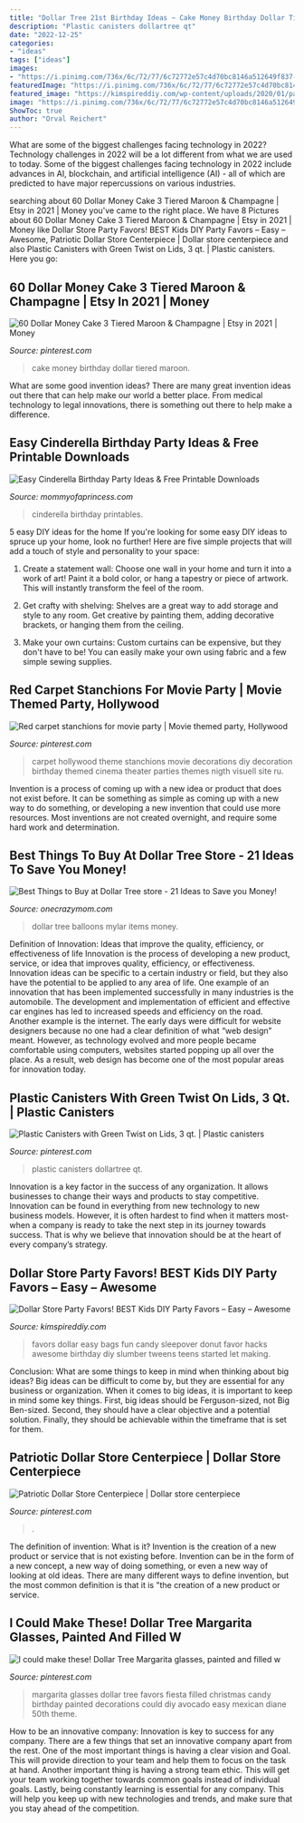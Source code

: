 ```yaml
---
title: "Dollar Tree 21st Birthday Ideas ~ Cake Money Birthday Dollar Tiered Maroon"
description: "Plastic canisters dollartree qt"
date: "2022-12-25"
categories:
- "ideas"
tags: ["ideas"]
images:
- "https://i.pinimg.com/736x/6c/72/77/6c72772e57c4d70bc8146a512649f837--red-carpet-decoration-ideas-red-carpet-party-decorations.jpg"
featuredImage: "https://i.pinimg.com/736x/6c/72/77/6c72772e57c4d70bc8146a512649f837--red-carpet-decoration-ideas-red-carpet-party-decorations.jpg"
featured_image: "https://kimspireddiy.com/wp-content/uploads/2020/01/party-favors-dollar-store-donuts-candy-84.jpg"
image: "https://i.pinimg.com/736x/6c/72/77/6c72772e57c4d70bc8146a512649f837--red-carpet-decoration-ideas-red-carpet-party-decorations.jpg"
ShowToc: true
author: "Orval Reichert"
---
```



What are some of the biggest challenges facing technology in 2022?
Technology challenges in 2022 will be a lot different from what we are used to today. Some of the biggest challenges facing technology in 2022 include advances in AI, blockchain, and artificial intelligence (AI) - all of which are predicted to have major repercussions on various industries.

	

		
searching about 60 Dollar Money Cake 3 Tiered Maroon &amp; Champagne | Etsy in 2021 | Money you've came to the right place. We have 8 Pictures about 60 Dollar Money Cake 3 Tiered Maroon &amp; Champagne | Etsy in 2021 | Money like Dollar Store Party Favors! BEST Kids DIY Party Favors – Easy – Awesome, Patriotic Dollar Store Centerpiece | Dollar store centerpiece and also Plastic Canisters with Green Twist on Lids, 3 qt. | Plastic canisters. Here you go:
		
    
## 60 Dollar Money Cake 3 Tiered Maroon &amp; Champagne | Etsy In 2021 | Money

<img loading=lazy src="https://i.pinimg.com/736x/46/cc/ef/46ccef6d1788ba3776a2422403cd6606.jpg" onerror="this.onerror=null;this.src='https://tse4.mm.bing.net/th?id=OIP.ZFxP-M0i7trqm2wtccypnAHaJ4&amp;pid=15.1';" alt="60 Dollar Money Cake 3 Tiered Maroon &amp; Champagne | Etsy in 2021 | Money">

_Source: pinterest.com_

>cake money birthday dollar tiered maroon. 

	

What are some good invention ideas?
There are many great invention ideas out there that can help make our world a better place. From medical technology to legal innovations, there is something out there to help make a difference.

    
## Easy Cinderella Birthday Party Ideas &amp; Free Printable Downloads

<img loading=lazy src="https://mommyofaprincess.com/wp-content/uploads/2016/10/Cinderella-Party-Printables.jpg" onerror="this.onerror=null;this.src='https://tse3.mm.bing.net/th?id=OIP.Kr2n5rsXqozIOtthqtrmXAHaLH&amp;pid=15.1';" alt="Easy Cinderella Birthday Party Ideas &amp; Free Printable Downloads">

_Source: mommyofaprincess.com_

>cinderella birthday printables. 

	

5 easy DIY ideas for the home
If you're looking for some easy DIY ideas to spruce up your home, look no further! Here are five simple projects that will add a touch of style and personality to your space:
1. Create a statement wall: Choose one wall in your home and turn it into a work of art! Paint it a bold color, or hang a tapestry or piece of artwork. This will instantly transform the feel of the room.

2. Get crafty with shelving: Shelves are a great way to add storage and style to any room. Get creative by painting them, adding decorative brackets, or hanging them from the ceiling.

3. Make your own curtains: Custom curtains can be expensive, but they don't have to be! You can easily make your own using fabric and a few simple sewing supplies.


    
## Red Carpet Stanchions For Movie Party | Movie Themed Party, Hollywood

<img loading=lazy src="https://i.pinimg.com/736x/6c/72/77/6c72772e57c4d70bc8146a512649f837--red-carpet-decoration-ideas-red-carpet-party-decorations.jpg" onerror="this.onerror=null;this.src='https://tse4.mm.bing.net/th?id=OIP.RaMJVTN607egC59Ax91XuQHaLy&amp;pid=15.1';" alt="Red carpet stanchions for movie party | Movie themed party, Hollywood">

_Source: pinterest.com_

>carpet hollywood theme stanchions movie decorations diy decoration birthday themed cinema theater parties themes nigth visuell site ru. 

	

Invention is a process of coming up with a new idea or product that does not exist before. It can be something as simple as coming up with a new way to do something, or developing a new invention that could use more resources. Most inventions are not created overnight, and require some hard work and determination.

    
## Best Things To Buy At Dollar Tree Store - 21 Ideas To Save You Money!

<img loading=lazy src="https://www.onecrazymom.com/wp-content/uploads/2017/07/mylar-balloons.jpg" onerror="this.onerror=null;this.src='https://tse3.mm.bing.net/th?id=OIP.nuiPQ5F-uDgj6qspH4UvswAAAA&amp;pid=15.1';" alt="Best Things to Buy at Dollar Tree store - 21 Ideas to Save you Money!">

_Source: onecrazymom.com_

>dollar tree balloons mylar items money. 

	

Definition of Innovation: Ideas that improve the quality, efficiency, or effectiveness of life
Innovation is the process of developing a new product, service, or idea that improves quality, efficiency, or effectiveness. Innovation ideas can be specific to a certain industry or field, but they also have the potential to be applied to any area of life. 
One example of an innovation that has been implemented successfully in many industries is the automobile. The development and implementation of efficient and effective car engines has led to increased speeds and efficiency on the road. Another example is the internet. The early days were difficult for website designers because no one had a clear definition of what “web design” meant. However, as technology evolved and more people became comfortable using computers, websites started popping up all over the place. As a result, web design has become one of the most popular areas for innovation today.

    
## Plastic Canisters With Green Twist On Lids, 3 Qt. | Plastic Canisters

<img loading=lazy src="https://i.pinimg.com/736x/ed/41/b3/ed41b3aa3864d72cd31ffd6a2d451f40.jpg" onerror="this.onerror=null;this.src='https://tse1.mm.bing.net/th?id=OIP.p-vKAVymTDCdm1lBMJMtHAHaHa&amp;pid=15.1';" alt="Plastic Canisters with Green Twist on Lids, 3 qt. | Plastic canisters">

_Source: pinterest.com_

>plastic canisters dollartree qt. 

	

Innovation is a key factor in the success of any organization. It allows businesses to change their ways and products to stay competitive. Innovation can be found in everything from new technology to new business models. However, it is often hardest to find when it matters most- when a company is ready to take the next step in its journey towards success. That is why we believe that innovation should be at the heart of every company’s strategy.

    
## Dollar Store Party Favors! BEST Kids DIY Party Favors – Easy – Awesome

<img loading=lazy src="https://kimspireddiy.com/wp-content/uploads/2020/01/party-favors-dollar-store-donuts-candy-84.jpg" onerror="this.onerror=null;this.src='https://tse1.mm.bing.net/th?id=OIP.Ybo-eP6ZSvQMjqxEMI9WcwHaJ4&amp;pid=15.1';" alt="Dollar Store Party Favors! BEST Kids DIY Party Favors – Easy – Awesome">

_Source: kimspireddiy.com_

>favors dollar easy bags fun candy sleepover donut favor hacks awesome birthday diy slumber tweens teens started let making. 

	

Conclusion: What are some things to keep in mind when thinking about big ideas?
Big ideas can be difficult to come by, but they are essential for any business or organization. When it comes to big ideas, it is important to keep in mind some key things. First, big ideas should be Ferguson-sized, not Big Ben-sized. Second, they should have a clear objective and a potential solution. Finally, they should be achievable within the timeframe that is set for them.

    
## Patriotic Dollar Store Centerpiece | Dollar Store Centerpiece

<img loading=lazy src="https://i.pinimg.com/originals/8f/d5/8c/8fd58cedfcf0b59ed36494e5ac36cc43.jpg" onerror="this.onerror=null;this.src='https://tse3.mm.bing.net/th?id=OIP._rFCKnqbgdggA8Btz4LQkAHaFj&amp;pid=15.1';" alt="Patriotic Dollar Store Centerpiece | Dollar store centerpiece">

_Source: pinterest.com_

>. 

	

The definition of invention: What is it?
Invention is the creation of a new product or service that is not existing before. Invention can be in the form of a new concept, a new way of doing something, or even a new way of looking at old ideas. There are many different ways to define invention, but the most common definition is that it is "the creation of a new product or service.

    
## I Could Make These! Dollar Tree Margarita Glasses, Painted And Filled W

<img loading=lazy src="https://s-media-cache-ak0.pinimg.com/736x/14/39/aa/1439aa62cd750ea541ad36057a0bceac.jpg" onerror="this.onerror=null;this.src='https://tse2.mm.bing.net/th?id=OIP.31J0P7Nielc-_GUHwXbGlgHaJ3&amp;pid=15.1';" alt="I could make these! Dollar Tree Margarita glasses, painted and filled w">

_Source: pinterest.com_

>margarita glasses dollar tree favors fiesta filled christmas candy birthday painted decorations could diy avocado easy mexican diane 50th theme. 

	

How to be an innovative company:
Innovation is key to success for any company. There are a few things that set an innovative company apart from the rest. One of the most important things is having a clear vision and Goal. This will provide direction to your team and help them to focus on the task at hand. Another important thing is having a strong team ethic. This will get your team working together towards common goals instead of individual goals. Lastly, being constantly learning is essential for any company. This will help you keep up with new technologies and trends, and make sure that you stay ahead of the competition.

